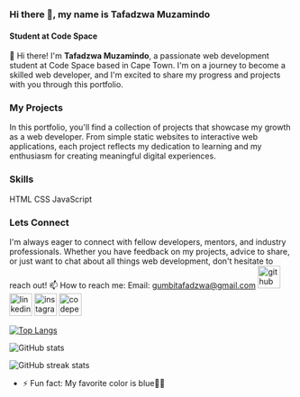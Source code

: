 ### Hi there 👋, my name is Tafadzwa Muzamindo
#### Student at Code Space


👋 Hi there! I'm **Tafadzwa Muzamindo**, a passionate web development student at Code Space based in Cape Town. I'm on a journey to become a skilled web developer, and I'm excited to share my progress and projects with you through this portfolio.


### My Projects

In this portfolio, you'll find a collection of projects that showcase my growth as a web developer. From simple static websites to interactive web applications, each project reflects my dedication to learning and my enthusiasm for creating meaningful digital experiences. 

### Skills
HTML CSS JavaScript

### Lets Connect
I'm always eager to connect with fellow developers, mentors, and industry professionals. Whether you have feedback on my projects, advice to share, or just want to chat about all things web development, don't hesitate to reach out! 📫 How to reach me: Email: gumbitafadzwa@gmail.com  [<img src='https://cdn.jsdelivr.net/npm/simple-icons@3.0.1/icons/github.svg' alt='github' height='40'>](https://github.com/tafadzwa96)  [<img src='https://cdn.jsdelivr.net/npm/simple-icons@3.0.1/icons/linkedin.svg' alt='linkedin' height='40'>](https://www.linkedin.com/in/Tafadzwa-Muzamindo/)  [<img src='https://cdn.jsdelivr.net/npm/simple-icons@3.0.1/icons/instagram.svg' alt='instagram' height='40'>](https://www.instagram.com/tg-norman/)  [<img src='https://cdn.jsdelivr.net/npm/simple-icons@3.0.1/icons/codepen.svg' alt='codepen' height='40'>](https://codepen.io/Tafadzwa-Muzamindo)  

[![Top Langs](https://github-readme-stats.vercel.app/api/top-langs/?username=tafadzwa96)](https://github.com/anuraghazra/github-readme-stats)

![GitHub stats](https://github-readme-stats.vercel.app/api?username=tafadzwa96&show_icons=true)  

![GitHub streak stats](https://streak-stats.demolab.com/?user=tafadzwa96)  



- ⚡ Fun fact: My favorite color is blue🔵😀  




